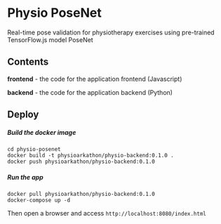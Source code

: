 # Physio PoseNet
Real-time pose validation for physiotherapy exercises using pre-trained TensorFlow.js model PoseNet

## Contents
__frontend__ - the code for the application frontend (Javascript)

__backend__ - the code for the application backend (Python)  

## Deploy

##### Build the docker image
```
cd physio-posenet
docker build -t physioarkathon/physio-backend:0.1.0 .
docker push physioarkathon/physio-backend:0.1.0
```

##### Run the app
```
docker pull physioarkathon/physio-backend:0.1.0
docker-compose up -d
```

Then open a browser and access
`http://localhost:8080/index.html`